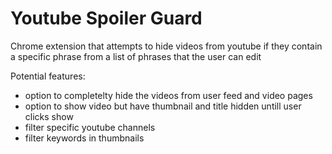 # Youtube Spoiler Guard

Chrome extension that attempts to hide videos from youtube if they contain a specific phrase from a list of phrases that the user can edit

Potential features:
- option to completelty hide the videos from user feed and video pages
- option to show video but have thumbnail and title hidden untill user clicks show
- filter specific youtube channels
- filter keywords in thumbnails
